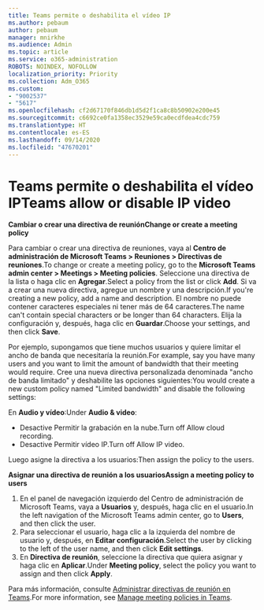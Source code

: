 ```yaml
---
title: Teams permite o deshabilita el vídeo IP
ms.author: pebaum
author: pebaum
manager: mnirkhe
ms.audience: Admin
ms.topic: article
ms.service: o365-administration
ROBOTS: NOINDEX, NOFOLLOW
localization_priority: Priority
ms.collection: Adm_O365
ms.custom:
- "9002537"
- "5617"
ms.openlocfilehash: cf2d67170f846db1d5d2f1ca8c8b50902e200e45
ms.sourcegitcommit: c6692ce0fa1358ec3529e59ca0ecdfdea4cdc759
ms.translationtype: HT
ms.contentlocale: es-ES
ms.lasthandoff: 09/14/2020
ms.locfileid: "47670201"
---
```

# <a name="teams-allow-or-disable-ip-video"></a><span data-ttu-id="dbfc8-102">Teams permite o deshabilita el vídeo IP</span><span class="sxs-lookup"><span data-stu-id="dbfc8-102">Teams allow or disable IP video</span></span>

<span data-ttu-id="dbfc8-103">**Cambiar o crear una directiva de reunión**</span><span class="sxs-lookup"><span data-stu-id="dbfc8-103">**Change or create a meeting policy**</span></span>

<span data-ttu-id="dbfc8-104">Para cambiar o crear una directiva de reuniones, vaya al **Centro de administración de Microsoft Teams > Reuniones > Directivas de reuniones**.</span><span class="sxs-lookup"><span data-stu-id="dbfc8-104">To change or create a meeting policy, go to the **Microsoft Teams admin center > Meetings > Meeting policies**.</span></span> <span data-ttu-id="dbfc8-105">Seleccione una directiva de la lista o haga clic en **Agregar**.</span><span class="sxs-lookup"><span data-stu-id="dbfc8-105">Select a policy from the list or click **Add**.</span></span> <span data-ttu-id="dbfc8-106">Si va a crear una nueva directiva, agregue un nombre y una descripción.</span><span class="sxs-lookup"><span data-stu-id="dbfc8-106">If you're creating a new policy, add a name and description.</span></span> <span data-ttu-id="dbfc8-107">El nombre no puede contener caracteres especiales ni tener más de 64 caracteres.</span><span class="sxs-lookup"><span data-stu-id="dbfc8-107">The name can't contain special characters or be longer than 64 characters.</span></span> <span data-ttu-id="dbfc8-108">Elija la configuración y, después, haga clic en **Guardar**.</span><span class="sxs-lookup"><span data-stu-id="dbfc8-108">Choose your settings, and then click **Save**.</span></span>

<span data-ttu-id="dbfc8-109">Por ejemplo, supongamos que tiene muchos usuarios y quiere limitar el ancho de banda que necesitaría la reunión.</span><span class="sxs-lookup"><span data-stu-id="dbfc8-109">For example, say you have many users and you want to limit the amount of bandwidth that their meeting would require.</span></span> <span data-ttu-id="dbfc8-110">Cree una nueva directiva personalizada denominada "ancho de banda limitado" y deshabilite las opciones siguientes:</span><span class="sxs-lookup"><span data-stu-id="dbfc8-110">You would create a new custom policy named "Limited bandwidth" and disable the following settings:</span></span>

<span data-ttu-id="dbfc8-111">En **Audio y vídeo**:</span><span class="sxs-lookup"><span data-stu-id="dbfc8-111">Under **Audio & video**:</span></span>

- <span data-ttu-id="dbfc8-112">Desactive Permitir la grabación en la nube.</span><span class="sxs-lookup"><span data-stu-id="dbfc8-112">Turn off Allow cloud recording.</span></span>
- <span data-ttu-id="dbfc8-113">Desactive Permitir vídeo IP.</span><span class="sxs-lookup"><span data-stu-id="dbfc8-113">Turn off Allow IP video.</span></span>

<span data-ttu-id="dbfc8-114">Luego asigne la directiva a los usuarios:</span><span class="sxs-lookup"><span data-stu-id="dbfc8-114">Then assign the policy to the users.</span></span>

<span data-ttu-id="dbfc8-115">**Asignar una directiva de reunión a los usuarios**</span><span class="sxs-lookup"><span data-stu-id="dbfc8-115">**Assign a meeting policy to users**</span></span>

1. <span data-ttu-id="dbfc8-116">En el panel de navegación izquierdo del Centro de administración de Microsoft Teams, vaya a **Usuarios** y, después, haga clic en el usuario.</span><span class="sxs-lookup"><span data-stu-id="dbfc8-116">In the left navigation of the Microsoft Teams admin center, go to **Users**, and then click the user.</span></span>
2. <span data-ttu-id="dbfc8-117">Para seleccionar el usuario, haga clic a la izquierda del nombre de usuario y, después, en **Editar configuración**.</span><span class="sxs-lookup"><span data-stu-id="dbfc8-117">Select the user by clicking to the left of the user name, and then click **Edit settings**.</span></span>
3. <span data-ttu-id="dbfc8-118">En **Directiva de reunión**, seleccione la directiva que quiera asignar y haga clic en **Aplicar**.</span><span class="sxs-lookup"><span data-stu-id="dbfc8-118">Under **Meeting policy**, select the policy you want to assign and then click **Apply**.</span></span>

<span data-ttu-id="dbfc8-119">Para más información, consulte [Administrar directivas de reunión en Teams](https://docs.microsoft.com/microsoftteams/meeting-policies-in-teams).</span><span class="sxs-lookup"><span data-stu-id="dbfc8-119">For more information, see [Manage meeting policies in Teams](https://docs.microsoft.com/microsoftteams/meeting-policies-in-teams).</span></span>
